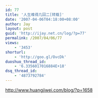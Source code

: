 ```yaml
---
id: 77
title: '人生难得几回二[转载]'
date: '2007-04-06T04:18:00+08:00'
author: Jay
layout: post
guid: 'http://ijay.net.cn/log/?p=77'
permalink: /2007/04/06/77
views:
    - '3453'
shorturl:
    - 'http://goo.gl/OvcDk'
duoshuo_thread_id:
    - '6.3356017016884E+18'
dsq_thread_id:
    - '4873792784'
---
```


<div><font color="#78ba00"><a href="http://www.huangjiwei.com/blog/?p=1658">http://www.huangjiwei.com/blog/?p=1658</a></font><a title="永久链接：人生难得几回二" href="http://www.huangjiwei.com/blog/?p=1658" rel="bookmark"><font color="#660000"></font></a></div>